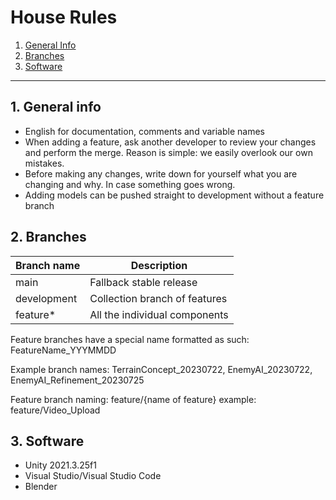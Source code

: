# House Rules

1. [General Info](#1-general-info)
1. [Branches](#2-branches)
1. [Software](#3-software)

---

## 1. General info

- English for documentation, comments and variable names
- When adding a feature, ask another developer to review your changes and perform the merge. Reason is simple: we easily overlook our own mistakes. 
- Before making any changes, write down for yourself what you are changing and why. In case something goes wrong.
- Adding models can be pushed straight to development without a feature branch

## 2. Branches

| Branch name | Description                   |
| ----------- | ----------------------------- |
| main        | Fallback stable release       |
| development | Collection branch of features |
| feature\*   | All the individual components |

Feature branches have a special name formatted as such: FeatureName_YYYMMDD

Example branch names: TerrainConcept_20230722, EnemyAI_20230722, EnemyAI_Refinement_20230725

Feature branch naming: feature/{name of feature}
example: feature/Video_Upload

## 3. Software

- Unity 2021.3.25f1
- Visual Studio/Visual Studio Code
- Blender
